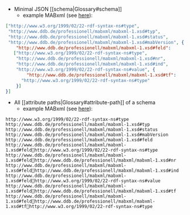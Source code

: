 * Minimal JSON [[schema|Glossary#schema]]
  * example MABxml (see [here](https://github.com/dswarm/dswarm/blob/builds/unstable/persistence/src/test/resources/mabxml_schema.json)):
```json
["http://www.w3.org/1999/02/22-rdf-syntax-ns#type", 
 "http://www.ddb.de/professionell/mabxml/mabxml-1.xsd#typ", 
 "http://www.ddb.de/professionell/mabxml/mabxml-1.xsd#status", 
 "http://www.ddb.de/professionell/mabxml/mabxml-1.xsd#mabVersion", {
    "http://www.ddb.de/professionell/mabxml/mabxml-1.xsd#feld": 
   ["http://www.w3.org/1999/02/22-rdf-syntax-ns#type", 
    "http://www.ddb.de/professionell/mabxml/mabxml-1.xsd#nr", 
    "http://www.ddb.de/professionell/mabxml/mabxml-1.xsd#ind",
    "http://www.w3.org/1999/02/22-rdf-syntax-ns#value", {
        "http://www.ddb.de/professionell/mabxml/mabxml-1.xsd#tf": 
      "http://www.w3.org/1999/02/22-rdf-syntax-ns#type"
    }]
}]
```

* All [[attribute paths|Glossary#attribute-path]] of a schema
  * example MABxml (see [here](https://github.com/dswarm/dswarm/blob/builds/unstable/persistence/src/test/resources/schema_attribute_paths.txt)):
```
http://www.w3.org/1999/02/22-rdf-syntax-ns#type
http://www.ddb.de/professionell/mabxml/mabxml-1.xsd#typ
http://www.ddb.de/professionell/mabxml/mabxml-1.xsd#status
http://www.ddb.de/professionell/mabxml/mabxml-1.xsd#mabVersion
http://www.ddb.de/professionell/mabxml/mabxml-1.xsd#feld
http://www.ddb.de/professionell/mabxml/mabxml-1.xsd#feldhttp://www.w3.org/1999/02/22-rdf-syntax-ns#type
http://www.ddb.de/professionell/mabxml/mabxml-1.xsd#feldhttp://www.ddb.de/professionell/mabxml/mabxml-1.xsd#nr
http://www.ddb.de/professionell/mabxml/mabxml-1.xsd#feldhttp://www.ddb.de/professionell/mabxml/mabxml-1.xsd#ind
http://www.ddb.de/professionell/mabxml/mabxml-1.xsd#feldhttp://www.w3.org/1999/02/22-rdf-syntax-ns#value
http://www.ddb.de/professionell/mabxml/mabxml-1.xsd#feldhttp://www.ddb.de/professionell/mabxml/mabxml-1.xsd#tf
http://www.ddb.de/professionell/mabxml/mabxml-1.xsd#feldhttp://www.ddb.de/professionell/mabxml/mabxml-1.xsd#tfhttp://www.w3.org/1999/02/22-rdf-syntax-ns#type
```